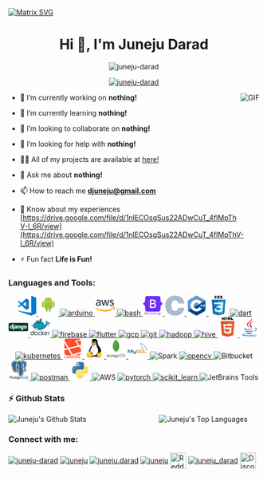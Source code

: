 [![Matrix SVG](https://raw.githubusercontent.com/rodrigograca31/rodrigograca31/master/matrix.svg)](https://www.youtube.com/watch?v=SDkAGkd4NLc) 

<h1 align="center">Hi 👋, I'm Juneju Darad</h1> 

<!--- <h3 align="center">A passionate learner from Bangladesh</h3> --->

<p align="center"> <img src="https://komarev.com/ghpvc/?username=juneju-darad&label=Profile%20views&color=0e75b6&style=flat" alt="juneju-darad" /> </p>

<p align="center"> <a href="https://github.com/ryo-ma/github-profile-trophy"><img src="https://github-profile-trophy.vercel.app/?username=juneju-darad" alt="juneju-darad" /></a> </p>

<img align="right" height="270px" alt="GIF" src="https://i.pinimg.com/originals/e4/26/70/e426702edf874b181aced1e2fa5c6cde.gif" />

- 🔭 I’m currently working on **nothing!**

- 🌱 I’m currently learning **nothing!**

- 👯 I’m looking to collaborate on **nothing!**

- 🤝 I’m looking for help with **nothing!**

- 👨‍💻 All of my projects are available at [here!](here!)

- 💬 Ask me about **nothing!**

- 📫 How to reach me **djuneju@gmail.com**

- 📄 Know about my experiences [https://drive.google.com/file/d/1nlECOsqSus22ADwCuT_4flMpThV-I_6R/view](https://drive.google.com/file/d/1nlECOsqSus22ADwCuT_4flMpThV-I_6R/view)

- ⚡ Fun fact **Life is Fun!**

<h3 align="left">Languages and Tools:</h3>
<p align="center">
<a href="https://code.visualstudio.com/" target="_blank"> <img src="https://raw.githubusercontent.com/github/explore/80688e429a7d4ef2fca1e82350fe8e3517d3494d/topics/visual-studio-code/visual-studio-code.png"" alt="android" width="40" height="40"/> </a>
<a href="https://developer.android.com" target="_blank"> <img src="https://raw.githubusercontent.com/devicons/devicon/master/icons/android/android-original-wordmark.svg" alt="android" width="40" height="40"/> </a> <a href="https://www.arduino.cc/" target="_blank"> <img src="https://cdn.worldvectorlogo.com/logos/arduino-1.svg" alt="arduino" width="40" height="40"/> </a> <a href="https://aws.amazon.com" target="_blank"> <img src="https://raw.githubusercontent.com/devicons/devicon/master/icons/amazonwebservices/amazonwebservices-original-wordmark.svg" alt="aws" width="40" height="40"/> </a> <a href="https://www.gnu.org/software/bash/" target="_blank"> <img src="https://www.vectorlogo.zone/logos/gnu_bash/gnu_bash-icon.svg" alt="bash" width="40" height="40"/> </a> <a href="https://getbootstrap.com" target="_blank"> <img src="https://raw.githubusercontent.com/devicons/devicon/master/icons/bootstrap/bootstrap-plain-wordmark.svg" alt="bootstrap" width="40" height="40"/> </a> <a href="https://www.cprogramming.com/" target="_blank"> <img src="https://raw.githubusercontent.com/devicons/devicon/master/icons/c/c-original.svg" alt="c" width="40" height="40"/> </a> <a href="https://www.w3schools.com/cpp/" target="_blank"> <img src="https://raw.githubusercontent.com/devicons/devicon/master/icons/cplusplus/cplusplus-original.svg" alt="cplusplus" width="40" height="40"/> </a> <a href="https://www.w3schools.com/css/" target="_blank"> <img src="https://raw.githubusercontent.com/devicons/devicon/master/icons/css3/css3-original-wordmark.svg" alt="css3" width="40" height="40"/> </a> <a href="https://dart.dev" target="_blank"> <img src="https://www.vectorlogo.zone/logos/dartlang/dartlang-icon.svg" alt="dart" width="40" height="40"/> </a> <a href="https://www.djangoproject.com/" target="_blank"> <img src="https://raw.githubusercontent.com/devicons/devicon/master/icons/django/django-original.svg" alt="django" width="40" height="40"/> </a> <a href="https://www.docker.com/" target="_blank"> <img src="https://raw.githubusercontent.com/devicons/devicon/master/icons/docker/docker-original-wordmark.svg" alt="docker" width="40" height="40"/> </a> <a href="https://firebase.google.com/" target="_blank"> <img src="https://www.vectorlogo.zone/logos/firebase/firebase-icon.svg" alt="firebase" width="40" height="40"/> </a> <a href="https://flutter.dev" target="_blank"> <img src="https://www.vectorlogo.zone/logos/flutterio/flutterio-icon.svg" alt="flutter" width="40" height="40"/> </a> <a href="https://cloud.google.com" target="_blank"> <img src="https://www.vectorlogo.zone/logos/google_cloud/google_cloud-icon.svg" alt="gcp" width="40" height="40"/> </a> <a href="https://git-scm.com/" target="_blank"> <img src="https://www.vectorlogo.zone/logos/git-scm/git-scm-icon.svg" alt="git" width="40" height="40"/> </a> <a href="https://hadoop.apache.org/" target="_blank"> <img src="https://www.vectorlogo.zone/logos/apache_hadoop/apache_hadoop-icon.svg" alt="hadoop" width="40" height="40"/> </a> <a href="https://hive.apache.org/" target="_blank"> <img src="https://www.vectorlogo.zone/logos/apache_hive/apache_hive-icon.svg" alt="hive" width="40" height="40"/> </a> <a href="https://www.w3.org/html/" target="_blank"> <img src="https://raw.githubusercontent.com/devicons/devicon/master/icons/html5/html5-original-wordmark.svg" alt="html5" width="40" height="40"/> </a> <a href="https://www.java.com" target="_blank"> <img src="https://raw.githubusercontent.com/devicons/devicon/master/icons/java/java-original.svg" alt="java" width="40" height="40"/> </a> <a href="https://kubernetes.io" target="_blank"> <img src="https://www.vectorlogo.zone/logos/kubernetes/kubernetes-icon.svg" alt="kubernetes" width="40" height="40"/> </a> <a href="https://laravel.com/" target="_blank"> <img src="https://raw.githubusercontent.com/devicons/devicon/master/icons/laravel/laravel-plain-wordmark.svg" alt="laravel" width="40" height="40"/> </a> <a href="https://www.linux.org/" target="_blank"> <img src="https://raw.githubusercontent.com/devicons/devicon/master/icons/linux/linux-original.svg" alt="linux" width="40" height="40"/> </a> <a href="https://www.mongodb.com/" target="_blank"> <img src="https://raw.githubusercontent.com/devicons/devicon/master/icons/mongodb/mongodb-original-wordmark.svg" alt="mongodb" width="40" height="40"/> </a> <a href="https://www.mysql.com/" target="_blank"> <img src="https://raw.githubusercontent.com/devicons/devicon/master/icons/mysql/mysql-original-wordmark.svg" alt="mysql" width="40" height="40"/> </a> <a target="_blank"> <img title="Spark" alt="Spark" src="https://raw.githubusercontent.com/Thomas-George-T/Thomas-George-T/master/assets/apache_spark.svg" width="80" height="40" /> <a/> <a href="https://opencv.org/" target="_blank"> <img src="https://www.vectorlogo.zone/logos/opencv/opencv-icon.svg" alt="opencv" width="40" height="40"/> </a> <a target="_blank"> <img title="Bitbucket" alt="Bitbucket" src="https://raw.githubusercontent.com/Thomas-George-T/Thomas-George-T/master/assets/bitbucket.svg" height="40"/> </a> <a href="https://www.postgresql.org" target="_blank"> <img src="https://raw.githubusercontent.com/devicons/devicon/master/icons/postgresql/postgresql-original-wordmark.svg" alt="postgresql" width="40" height="40"/> </a> <a href="https://postman.com" target="_blank"> <img src="https://www.vectorlogo.zone/logos/getpostman/getpostman-icon.svg" alt="postman" width="40" height="40"/> </a> <a href="https://www.python.org" target="_blank"> <img src="https://raw.githubusercontent.com/devicons/devicon/master/icons/python/python-original.svg" alt="python" width="40" height="40"/> </a> <a target="_blank"> <img title="AWS" alt="AWS" src="https://raw.githubusercontent.com/Thomas-George-T/Thomas-George-T/master/assets/aws.svg" width="60" height="40"/> </a> <a href="https://pytorch.org/" target="_blank"> <img src="https://www.vectorlogo.zone/logos/pytorch/pytorch-icon.svg" alt="pytorch" width="40" height="40"/> </a> <a href="https://scikit-learn.org/" target="_blank"> <img src="https://upload.wikimedia.org/wikipedia/commons/0/05/Scikit_learn_logo_small.svg" alt="scikit_learn" width="40" height="40"/> </a> <a target="_blank"> <img src="https://simpleicons.org/icons/jetbrains.svg" alt="JetBrains Tools" height="40px"  /> </a> </p>

### :zap: Github Stats

<img align="left" src="https://github-readme-stats.vercel.app/api?username=juneju-darad&show_icons=true&count_private=true&theme=tokyonight&bg_color=24292e" alt="Juneju's Github Stats" width="60%">

<img src="https://github-readme-stats.vercel.app/api/top-langs/?username=juneju-darad&show_icons=true&hide_border=true&theme=radical" width="30%" alt="Juneju's Top Languages">

<h3 align="left">Connect with me:</h3>
<p align="left">
<a href="https://linkedin.com/in/juneju-darad" target="blank"><img align="center" src="https://raw.githubusercontent.com/peterthehan/peterthehan/master/assets/linkedin.svg" alt="juneju-darad" height="30" width="40" /></a>
<a href="https://kaggle.com/juneju" target="blank"><img align="center" src="https://cdn.jsdelivr.net/npm/simple-icons@3.0.1/icons/kaggle.svg" alt="juneju" height="30" width="40" /></a>
<a href="https://fb.com/juneju.darad" target="blank"><img align="center" src="https://raw.githubusercontent.com/peterthehan/peterthehan/master/assets/facebook.svg" alt="juneju.darad" height="30" width="40" /></a>
<a href="https://www.hackerrank.com/juneju" target="blank"><img align="center" src="https://cdn.jsdelivr.net/npm/simple-icons@3.0.1/icons/hackerrank.svg" alt="juneju" height="30" width="40" /></a>
<a href="https://www.reddit.com/user/juneju_darad" target="blank"><img align="center" title="Reddit" height="32" width="32" src="https://raw.githubusercontent.com/peterthehan/peterthehan/master/assets/reddit.svg"></a>
<a href="https://www.leetcode.com/juneju_darad" target="blank"><img align="center" src="https://cdn.jsdelivr.net/npm/simple-icons@3.0.1/icons/leetcode.svg" alt="juneju_darad" height="30" width="40" /></a>
<a href="https://discord.gg/  target="blank""><img align="center" title="Discord - Miku#0039" height="32" width="32" src="https://raw.githubusercontent.com/peterthehan/peterthehan/master/assets/discord.svg"></a>
</p>


